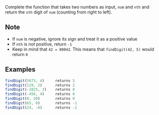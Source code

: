 Complete the function that takes two numbers as input, ```num``` and ```nth``` and return the `nth` digit of `num` (counting from right to left).

## Note
- If ```num``` is negative, ignore its sign and treat it as a positive value
- If ```nth``` is not positive, return `-1`
- Keep in mind that `42 = 00042`. This means that ```findDigit(42, 5)``` would return `0`

## Examples

```js
findDigit(5673, 4)     returns 5
findDigit(129, 2)      returns 2
findDigit(-2825, 3)    returns 8
findDigit(-456, 4)     returns 0
findDigit(0, 20)       returns 0
findDigit(65, 0)       returns -1
findDigit(24, -8)      returns -1
```
